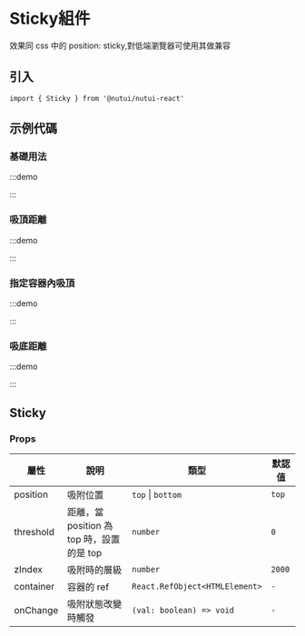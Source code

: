 # Sticky組件

效果同 css 中的 position: sticky,對低端瀏覽器可使用其做兼容

## 引入

```tsx
import { Sticky } from '@nutui/nutui-react'
```

## 示例代碼

### 基礎用法

:::demo

<CodeBlock src='h5/demo1.tsx'></CodeBlock>

:::

### 吸頂距離

:::demo

<CodeBlock src='h5/demo2.tsx'></CodeBlock>

:::

### 指定容器內吸頂

:::demo

<CodeBlock src='h5/demo3.tsx'></CodeBlock>

:::

### 吸底距離

:::demo

<CodeBlock src='h5/demo4.tsx'></CodeBlock>

:::

## Sticky

### Props

| 屬性 | 說明 | 類型 | 默認值 |
| --- | --- | --- | --- |
| position | 吸附位置 | `top` \| `bottom` | `top` |
| threshold | 距離，當 position 為 top 時，設置的是 top | `number` | `0` |
| zIndex | 吸附時的層級 | `number` | `2000` |
| container | 容器的 ref | `React.RefObject<HTMLElement>` | `-` |
| onChange | 吸附狀態改變時觸發 | `(val: boolean) => void` | `-` |
